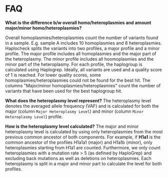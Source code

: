 # FAQ

**What is the difference b/w overall homo/heteroplasmies and amount major/minor homo/heteroplasmies?**  

Overall homoplasmies/heteroplasmies count the number of variants found in a sample. E.g. sample A includes 10 homoplasmies and 8 heteroplasmies. Haplocheck splits the variants into two profiles, a major profile and a minor profile. The major profile includes all homoplasmies and the major part of the heteroplasmy. The minor profile includes all hoomoplasmies and the minor part of the heteroplasmy. For each profile, the haplogroup is calculated using Haplogrep. Ideally, all variants are used and a quality score of 1 is reached. For lower quality scores, some homoplasmies/heteroplasmies could not be found for the best hit. The columns "Major/minor homoplasmies/heteroplasmies" count the number of variants that have been used for the best haplogroup hit.    

**What does the heteroplasmy level represent?**
The heteroplasmy level denotes the averaged allele frequency (VAF) and is calculated for both the major (column `Major Heteroplasmy Level`) and minor (column `Minor Heteroplasmy Level`) profile.

**How is the heteroplasmy level calculated?**
The major and minor heteroplasmy level is calculated by using only heteroplasmies from the most previous common ancestor of both components. For example, if **H1a1** is the common ancestor of the profiles H1a1a1 (major) and H1a1b (minor), only heteroplasmies starting from H1a1 are counted. Furthermore, we only count heteroplasmies with a mutation rate > 5 (as defined by HaploGrep) and excluding back mutations as well as deletions on heteroplasmies. Each heteroplasmy is split in a major and minor part to calculate the level for both profiles. 
